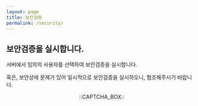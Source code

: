```yaml
---
layout: page
title: 보안검증
permalink: /security/
---
```


## 보안검증을 실시합니다.
서버에서 임의의 사용자를 선택하여 보안검증을 실시합니다.

혹은, 보안상에 문제가 있어 일시적으로 보안검증을 실시하오니, 협조해주시기 바랍니다.

<p align="center">
::CAPTCHA_BOX::
</p>
